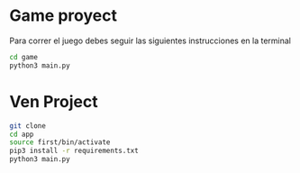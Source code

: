 # Game proyect 

Para correr el juego debes seguir las siguientes instrucciones en la terminal

```sh
cd game 
python3 main.py
```

# Ven Project

```sh
git clone
cd app
source first/bin/activate
pip3 install -r requirements.txt
python3 main.py
```